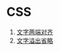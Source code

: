 # CSS

1. [文字两端对齐](https://threegeese.github.io/css-demo/0001/)
2. [文字溢出省略](https://threegeese.github.io/css-demo/0002/)